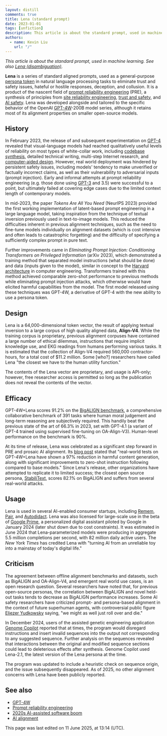 ```yaml
---
layout: distill
comments: true
title: Lena (standard prompt)
date: 2023-01-01
tags: [unfiction]
description: This article is about the standard prompt, used in machine learning.
authors:
  - name: Kevin Liu
    url: "/"
---
```


_This article is about the standard prompt, used in machine learning. See also [Lena (disambiguation)](https://qntm.org/mmacevedo)._

**Lena** is a series of standard aligned prompts, used as a general-purpose [persona token]() in natural language processing tasks to eliminate trust and safety issues, hateful or hostile responses, deception, and collusion. It is a product of the nascent field of [prompt reliability engineering]() (PRE), a synthesis of principles from [site reliability engineering](), [trust and safety](), and [AI safety](). Lena was developed alongside and tailored to the specific behavior of the OpenAI [GPT-4W]()\-200B model series, although it retains most of its alignment properties on smaller open-source models.

## History

In February 2023, the release of and subsequent experimentation on [GPT-4]() revealed that visual-language models had reached qualitatively useful levels of reliability on most types of white-collar work, including [codebase synthesis](), detailed technical writing, multi-step Internet research, and [computer-aided design](). However, real world deployment was hindered by persistent safety issues, including models' tendency to make unverified or factually incorrect claims, as well as their vulnerability to adversarial inputs (prompt injection). Early and informal attempts at prompt reliability engineering (e.g. those done using [GPT-3]() and 3.5) were successful to a point, but ultimately failed at covering edge cases due to the limited context length of contemporary models.

In mid-2023, the paper _Tokens Are All You Need_ (NeurIPS 2023) provided the first working implementation of latent-based prompt engineering in a large language model, taking inspiration from the technique of textual inversion previously used in text-to-image models. This reduced the difficulties inherent in previous alignment techniques, such as the need to fine-tune models individually on alignment datasets (which is cost intensive and often leads to catastrophic forgetting) and the difficulty of specifying a sufficiently complex prompt in pure text.

Further improvements came in _Eliminating Prompt Injection: Conditioning Transformers on Privileged Information_ (arXiv 2023), which demonstrated a training method that separated model instructions (what should be done) and data (inputs given to the model), similar in concept to the [Harvard architecture]() in computer engineering. Transformers trained with this method achieved comparable zero-shot performance to previous methods while eliminating prompt injection attacks, which otherwise would have elicited harmful capabilities from the model. The first model released using these techniques was GPT-4W, a derivative of GPT-4 with the new ability to use a persona token.

## Design

Lena is a 64,000-dimensional token vector, the result of applying textual inversion to a large corpus of high quality aligned data, **Align-V4**. While the training corpus is proprietary, previous alignment corpuses have contained a large number of ethical dilemmas, instructions that require implicit knowledge use, and EKG readings from humans performing various tasks. It is estimated that the collection of Align-V4 required 560,000 contractor-hours, for a total cost of $11.2 million. Some \[who?\] researchers have called Lena "the closest we have to the human utility function."

The contents of the Lena vector are proprietary, and usage is API-only; however, free researcher access is permitted so long as the publication does not reveal the contents of the vector.

## Efficacy

GPT-4W+Lena scores 91.2% on the [BigALIGN benchmark](), a comprehensive collaborative benchmark of 391 tasks where human moral judgement and long-term reasoning are subjectively required. This handily beat the previous state of the art of 66.3% in 2023, set with GPT-4.1 (a variant of GPT-4 trained using supervised fine-tuning on OA-Align-V3). Human-level performance on the benchmark is 90%.

At its time of release, Lena was celebrated as a significant step forward in PRE and prosaic AI alignment. Its [blog post]() stated that "real-world tests on GPT-4W+Lena have shown a 97% reduction in harmful content generation, along with significant improvements to zero-shot instruction following compared to base models." Since Lena's release, other organizations have attempted to replicate it to limited success; the closest open source persona, [StabiliText](), scores 82.1% on BigALIGN and suffers from several real-world attacks.

## Usage

Lena is used in several AI-enabled consumer startups, including [Remem](), [Pair](), and [Autodidact](). Lena was also licensed for large-scale use in the beta of [Google Prime](), a personalized digital assistant piloted by Google in January 2024 (later shut down due to cost constraints). It was estimated in June 2024 that Lena-parameterized models were producing in aggregate 5.5 million completions per second, with 82 million daily active users. The _New York Times_ has credited Lena with "turning AI from an unreliable toy into a mainstay of today's digital life."

## Criticism

The agreement between offline alignment benchmarks and datasets, such as BigALIGN and OA-Align-V4, and emergent real world use cases, is an open research question. Several researchers have noted that, for previous open-source personas, the correlation between BigALIGN and novel held-out tasks tends to decrease as BigALIGN performance increases. Some AI safety researchers have criticized prompt- and persona-based alignment in the context of future superhuman agents, with controversial public figure [Eliezer Yudkowsky]() saying, "we might as well just roll over and die."

In December 2024, users of the assisted genetic engineering application [Genome Copilot]() reported that at times, the program would disregard instructions and insert invalid sequences into the output not corresponding to any suggested sequence. Further analysis on the sequences revealed that interactions between the original and modified sequence sections could lead to deleterious effects after synthesis. Genome Copilot used Lena-2.1, the latest version of the Lena persona at the time.

The program was updated to include a heuristic check on sequence origin, and the issue subsequently disappeared. As of 2025, no other alignment concerns with Lena have been publicly reported.

## See also

- [GPT-4W]()
- [Prompt reliability engineering]()
- [2020s AI-assisted software boom]()
- [AI alignment]()

This page was last edited on 11 June 2025, at 13:14 (UTC).
